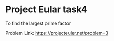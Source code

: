 # Project Eular task4
To find the largest prime factor 

Problem Link: https://projecteuler.net/problem=3
